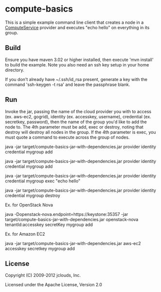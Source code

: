 # compute-basics

This is a simple example command line client that creates a node in a [ComputeService](http://code.google.com/p/jclouds/wiki/ComputeGuide) provider and executes "echo hello" on everything in its group.

## Build

Ensure you have maven 3.02 or higher installed, then execute 'mvn install' to build the example.  Note you also need an ssh key setup in your home directory.

If you don't already have ~/.ssh/id_rsa present, generate a key with the command 'ssh-keygen -t rsa' and leave the passphrase blank.

## Run

Invoke the jar, passing the name of the cloud provider you with to access (ex. aws-ec2, gogrid), identity (ex. accesskey, username), credential (ex. secretkey, password), then the name of the group you'd like to add the node to. The 4th parameter must be add, exec or destroy, noting that destroy will destroy all nodes in the group. If the 4th parameter is exec, you must quote a command to execute across the group of nodes.

java -jar target/compute-basics-jar-with-dependencies.jar provider identity credential mygroup add

java -jar target/compute-basics-jar-with-dependencies.jar provider identity credential mygroup add

java -jar target/compute-basics-jar-with-dependencies.jar provider identity credential mygroup exec "echo hello"

java -jar target/compute-basics-jar-with-dependencies.jar provider identity credential mygroup destroy

Ex. for OpenStack Nova

java -Dopenstack-nova.endpoint=https://keystone:35357 -jar target/compute-basics-jar-with-dependencies.jar openstack-nova tenantId:accesskey secretKey mygroup add

Ex. for Amazon EC2

java -jar target/compute-basics-jar-with-dependencies.jar aws-ec2 accesskey secretkey mygroup add

## License

Copyright (C) 2009-2012 jclouds, Inc.

Licensed under the Apache License, Version 2.0 
